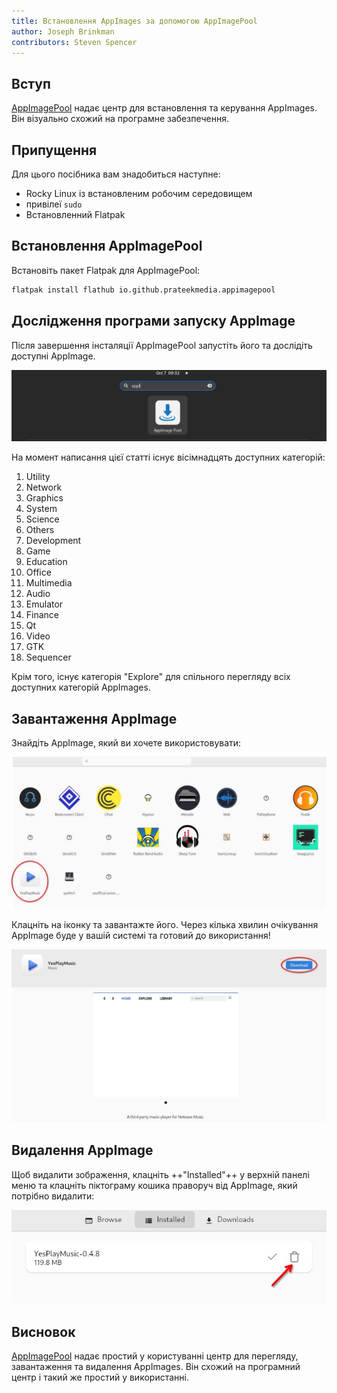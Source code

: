```yaml
---
title: Встановлення AppImages за допомогою AppImagePool
author: Joseph Brinkman
contributors: Steven Spencer
---
```


## Вступ

[AppImagePool](https://github.com/prateekmedia/appimagepool) надає центр для встановлення та керування AppImages. Він візуально схожий на програмне забезпечення.

## Припущення

Для цього посібника вам знадобиться наступне:

- Rocky Linux із встановленим робочим середовищем
- привілеї `sudo`
- Встановленний Flatpak

## Встановлення AppImagePool

Встановіть пакет Flatpak для AppImagePool:

```bash
flatpak install flathub io.github.prateekmedia.appimagepool
```

## Дослідження програми запуску AppImage

Після завершення інсталяції AppImagePool запустіть його та дослідіть доступні AppImage.

![Launching AppImagePool](images/appimagepool/appimagepool_launch.jpg)

На момент написання цієї статті існує вісімнадцять доступних категорій:

1. Utility
2. Network
3. Graphics
4. System
5. Science
6. Others
7. Development
8. Game
9. Education
10. Office
11. Multimedia
12. Audio
13. Emulator
14. Finance
15. Qt
16. Video
17. GTK
18. Sequencer

Крім того, існує категорія "Explore" для спільного перегляду всіх доступних категорій AppImages.

## Завантаження AppImage

Знайдіть AppImage, який ви хочете використовувати:

![select\_AppImage](images/appimagepool/appimagepool_select.jpg)

Клацніть на іконку та завантажте його. Через кілька хвилин очікування AppImage буде у вашій системі та готовий до використання!

![downloaded AppImage](images/appimagepool/appimagepool_download.jpg)

## Видалення AppImage

Щоб видалити зображення, клацніть ++"Installed"++ у верхній панелі меню та клацніть піктограму кошика праворуч від AppImage, який потрібно видалити:

![Remove AppImage](images/appimagepool/appimagepool_remove.jpg)

## Висновок

[AppImagePool](https://github.com/prateekmedia/appimagepool) надає простий у користуванні центр для перегляду, завантаження та видалення AppImages. Він схожий на програмний центр і такий же простий у використанні.
